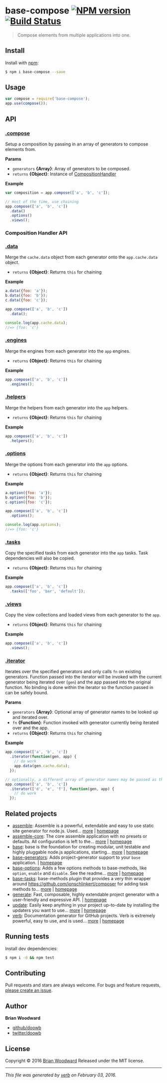 # base-compose [![NPM version](https://img.shields.io/npm/v/base-compose.svg)](https://www.npmjs.com/package/base-compose) [![Build Status](https://img.shields.io/travis/base/base-compose.svg)](https://travis-ci.org/base/base-compose)

> Compose elements from multiple applications into one.

## Install
Install with [npm](https://www.npmjs.com/):

```sh
$ npm i base-compose --save
```

## Usage

```js
var compose = require('base-compose');
app.use(compose());
```

## API

### [.compose](index.js#L38)
Setup a composition by passing in an array of generators to compose elements from.


**Params**

* `generators` **{Array}**: Array of generators to be composed.    
* `returns` **{Object}**: Instance of [CompositionHandler](#composition-handler-api)  


**Example**



```js
var composition = app.compose(['a', 'b', 'c']);

// most of the time, use chaining
app.compose(['a', 'b', 'c'])
  .data()
  .options()
  .views();
```



### Composition Handler API

### [.data](lib/composition-handler.js#L44)
Merge the `cache.data` object from each generator onto the `app.cache.data` object.


* `returns` **{Object}**: Returns `this` for chaining  


**Example**



```js
a.data({foo: 'a'});
b.data({foo: 'b'});
c.data({foo: 'c'});

app.compose(['a', 'b', 'c'])
  .data();

console.log(app.cache.data);
//=> {foo: 'c'}
```


### [.engines](lib/composition-handler.js#L65)
Merge the engines from each generator into the `app` engines.


* `returns` **{Object}**: Returns `this` for chaining  


**Example**



```js
app.compose(['a', 'b', 'c'])
  .engines();
```


### [.helpers](lib/composition-handler.js#L85)
Merge the helpers from each generator into the `app` helpers.


* `returns` **{Object}**: Returns `this` for chaining  


**Example**



```js
app.compose(['a', 'b', 'c'])
  .helpers();
```


### [.options](lib/composition-handler.js#L112)
Merge the options from each generator into the `app` options.


* `returns` **{Object}**: Returns `this` for chaining  


**Example**



```js
a.option({foo: 'a'});
b.option({foo: 'b'});
c.option({foo: 'c'});

app.compose(['a', 'b', 'c'])
  .options();

console.log(app.options);
//=> {foo: 'c'}
```


### [.tasks](lib/composition-handler.js#L134)
Copy the specified tasks from each generator into the `app` tasks. Task dependencies will also be copied.


* `returns` **{Object}**: Returns `this` for chaining  


**Example**



```js
app.compose(['a', 'b', 'c'])
  .tasks(['foo', 'bar', 'default']);
```


### [.views](lib/composition-handler.js#L157)
Copy the view collections and loaded views from each generator to the `app`.


* `returns` **{Object}**: Returns `this` for chaining  


**Example**



```js
app.compose(['a', 'b', 'c'])
  .views();
```


### [.iterator](lib/composition-handler.js#L198)
Iterates over the specified generators and only calls `fn` on existing generators. Function passed into the iterator will be invoked with the current generator being iterated over (`gen`) and the app passed into the original function. No binding is done within the iterator so the function passed in can be safely bound.


**Params**

* `generators` **{Array}**: Optional array of generator names to be looked up and iterated over.    
* `fn` **{Function}**: Function invoked with generator currently being iterated over and the app.    
* `returns` **{Object}**: Returns `this` for chaining  


**Example**



```js
app.compose(['a', 'b', 'c'])
  .iterator(function(gen, app) {
    // do work
    app.data(gen.cache.data);
  });

// optionally, a different array of generator names may be passed as the first argument.
app.compose(['a', 'b', 'c'])
  .iterator(['d', 'e', 'f'], function(gen, app) {
    // do work
  });
```



## Related projects
* [assemble](https://www.npmjs.com/package/assemble): Assemble is a powerful, extendable and easy to use static site generator for node.js. Used… [more](https://www.npmjs.com/package/assemble) | [homepage](https://github.com/assemble/assemble)
* [assemble-core](https://www.npmjs.com/package/assemble-core): The core assemble application with no presets or defaults. All configuration is left to the… [more](https://www.npmjs.com/package/assemble-core) | [homepage](https://github.com/assemble/assemble-core)
* [base](https://www.npmjs.com/package/base): base is the foundation for creating modular, unit testable and highly pluggable node.js applications, starting… [more](https://www.npmjs.com/package/base) | [homepage](https://github.com/node-base/base)
* [base-generators](https://www.npmjs.com/package/base-generators): Adds project-generator support to your `base` application. | [homepage](https://github.com/jonschlinkert/base-generators)
* [base-options](https://www.npmjs.com/package/base-options): Adds a few options methods to base-methods, like `option`, `enable` and `disable`. See the readme… [more](https://www.npmjs.com/package/base-options) | [homepage](https://github.com/jonschlinkert/base-options)
* [base-tasks](https://www.npmjs.com/package/base-tasks): base-methods plugin that provides a very thin wrapper around <https://github.com/jonschlinkert/composer> for adding task methods to… [more](https://www.npmjs.com/package/base-tasks) | [homepage](https://github.com/jonschlinkert/base-tasks)
* [generate](https://www.npmjs.com/package/generate): Fast, composable, highly extendable project generator with a user-friendly and expressive API. | [homepage](https://github.com/generate/generate)
* [update](https://www.npmjs.com/package/update): Easily keep anything in your project up-to-date by installing the updaters you want to use… [more](https://www.npmjs.com/package/update) | [homepage](https://github.com/update/update)
* [verb](https://www.npmjs.com/package/verb): Documentation generator for GitHub projects. Verb is extremely powerful, easy to use, and is used… [more](https://www.npmjs.com/package/verb) | [homepage](https://github.com/verbose/verb)

## Running tests
Install dev dependencies:

```sh
$ npm i -d && npm test
```

## Contributing
Pull requests and stars are always welcome. For bugs and feature requests, [please create an issue](https://github.com/doowb/base-compose/issues/new).

## Author
**Brian Woodward**

+ [github/doowb](https://github.com/doowb)
+ [twitter/doowb](http://twitter.com/doowb)

## License
Copyright © 2016 [Brian Woodward](https://github.com/doowb)
Released under the MIT license.

***

_This file was generated by [verb](https://github.com/verbose/verb) on February 03, 2016._
